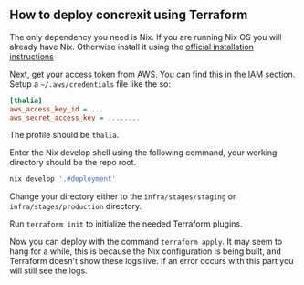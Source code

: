 ## How to deploy concrexit using Terraform

The only dependency you need is Nix.
If you are running Nix OS you will already have Nix.
Otherwise install it using the [official installation instructions]

[official installation instructions]: https://nixos.org/download.html#nix-quick-install

Next, get your access token from AWS. 
You can find this in the IAM section.
Setup a `~/.aws/credentials` file like the so:

```ini
[thalia]
aws_access_key_id = ...
aws_secret_access_key = ........
```

The profile should be `thalia`. 

Enter the Nix develop shell using the following command, your working directory should be the repo root.

```bash
nix develop '.#deployment'
```

Change your directory either to the `infra/stages/staging` or `infra/stages/production` directory.

Run `terraform init` to initialize the needed Terraform plugins.

Now you can deploy with the command `terraform apply`. 
It may seem to hang for a while, this is because the Nix configuration is being built, and Terraform doesn't show these logs live.
If an error occurs with this part you will still see the logs.
